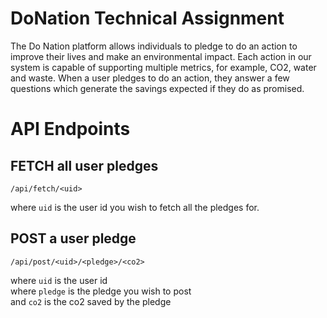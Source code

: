 
# DoNation Technical Assignment

The Do Nation platform allows individuals to pledge to do an action to improve their lives
and make an environmental impact. Each action in our system is capable of supporting
multiple metrics, for example, CO2, water and waste. When a user pledges to do an action,
they answer a few questions which generate the savings expected if they do as promised.

# API Endpoints

## FETCH all user pledges

```
/api/fetch/<uid>
```

where `uid` is the user id you wish to fetch all the pledges for.

## POST a user pledge

```
/api/post/<uid>/<pledge>/<co2>
```

where `uid` is the user id <br/>
where `pledge` is the pledge you wish to post <br/>
and `co2` is the co2 saved by the pledge <br/>
